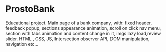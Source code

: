 # ProstoBank
 Educational project. Main page of a bank company, with: fixed header, feedback popup, sections appearance animation, scroll on click nav menu, section with tabs animation and content change in it, imgs lazy load,review slider. 
HTML , CSS, JS, Intersection observer API, DOM manipulation, navigation etc...
